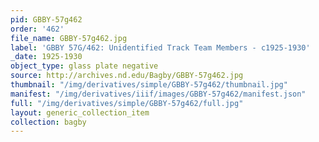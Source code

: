```yaml
---
pid: GBBY-57g462
order: '462'
file_name: GBBY-57g462.jpg
label: 'GBBY 57G/462: Unidentified Track Team Members - c1925-1930'
_date: 1925-1930
object_type: glass plate negative
source: http://archives.nd.edu/Bagby/GBBY-57g462.jpg
thumbnail: "/img/derivatives/simple/GBBY-57g462/thumbnail.jpg"
manifest: "/img/derivatives/iiif/images/GBBY-57g462/manifest.json"
full: "/img/derivatives/simple/GBBY-57g462/full.jpg"
layout: generic_collection_item
collection: bagby
---
```

